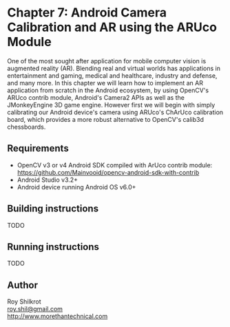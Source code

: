 # Chapter 7: Android Camera Calibration and AR using the ARUco Module

One of the most sought after application for mobile computer vision is augmented reality (AR). 
Blending real and virtual worlds has applications in entertainment and gaming, medical and healthcare, industry and defense, and many more. 
In this chapter we will learn how to implement an AR application from scratch in the Android ecosystem, by using OpenCV's ARUco contrib module, Android's Camera2 APIs as well as the JMonkeyEngine 3D game engine. 
However first we will begin with simply calibrating our Android device's camera using ARUco's ChArUco calibration board, which provides a more robust alternative to OpenCV's calib3d chessboards.

## Requirements
* OpenCV v3 or v4 Android SDK compiled with ArUco contrib module: https://github.com/Mainvooid/opencv-android-sdk-with-contrib
* Android Studio v3.2+
* Android device running Android OS v6.0+

## Building instructions
TODO

## Running instructions
TODO

## Author
Roy Shilkrot <br/>
roy.shil@gmail.com <br/>
http://www.morethantechnical.com
